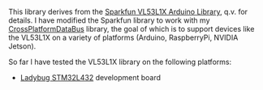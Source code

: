 This library derives from the 
[Sparkfun VL53L1X Arduino Library](https://github.com/sparkfun/SparkFun_VL53L1X_Arduino_Library), q.v. for details.
I have modified the Sparkfun library to work with my 
[CrossPlatformDataBus](https://github.com/simondlevy/CrossPlatformDataBus) library, the goal of which is to support
devices like the VL53L1X on a variety of platforms (Arduino, RaspberryPi, NVIDIA Jetson).

So far I have tested the VL53L1X library on the following platforms:

* [Ladybug STM32L432](https://www.tindie.com/products/TleraCorp/ladybug-stm32l432-development-board/) development board
